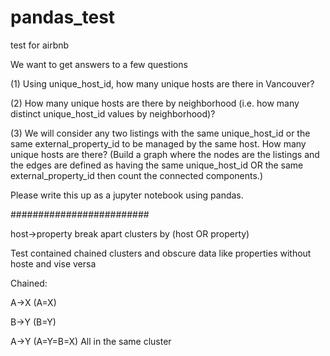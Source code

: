# pandas_test
test for airbnb

We want to get answers to a few questions

(1) Using unique_host_id, how many unique hosts are there in Vancouver?

(2) How many unique hosts are there by neighborhood (i.e. how many distinct unique_host_id values by neighborhood)?

(3) We will consider any two listings with the same unique_host_id or the same external_property_id to be managed by the same host. How many unique hosts are there? (Build a graph where the nodes are the listings and the edges are defined as having the same unique_host_id OR the same external_property_id then count the connected components.)

Please write this up as a jupyter notebook using pandas.

#########################

host->property break apart clusters by (host OR property)

Test contained chained clusters and obscure data like properties without hoste and vise versa


Chained:

A->X (A=X)

B->Y (B=Y)

A->Y (A=Y=B=X) All in the same cluster


